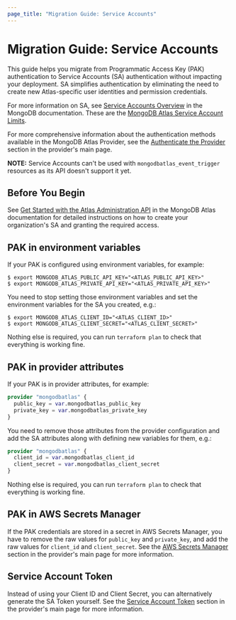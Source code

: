 ```yaml
---
page_title: "Migration Guide: Service Accounts"
---
```


# Migration Guide: Service Accounts

This guide helps you migrate from Programmatic Access Key (PAK) authentication to Service
Accounts (SA) authentication without impacting your deployment. SA simplifies authentication by eliminating the need to create new Atlas-specific user identities and permission credentials.

For more information on SA, see [Service Accounts Overview](https://www.mongodb.com/docs/atlas/api/service-accounts-overview/) in the MongoDB documentation.
These are the [MongoDB Atlas Service Account Limits](https://www.mongodb.com/docs/manual/reference/limits/#mongodb-atlas-service-account-limits).

For more comprehensive information about the authentication methods available in the MongoDB Atlas Provider, see the [Authenticate the Provider](../#authenticate-the-provider) section in the provider's main page.

**NOTE:** Service Accounts can't be used with `mongodbatlas_event_trigger` resources as its API doesn't support it yet.

## Before You Begin

See [Get Started with the Atlas Administration API](https://www.mongodb.com/docs/atlas/configure-api-access/#grant-programmatic-access-to-an-organization) in the MongoDB Atlas documentation for detailed instructions on how to create your organization's SA and granting the required access.

## PAK in environment variables

If your PAK is configured using environment variables, for example:
```shell
$ export MONGODB_ATLAS_PUBLIC_API_KEY="<ATLAS_PUBLIC_API_KEY>"
$ export MONGODB_ATLAS_PRIVATE_API_KEY="<ATLAS_PRIVATE_API_KEY>"
```

You need to stop setting those environment variables and set the environment variables for the SA you created, e.g.:
```shell
$ export MONGODB_ATLAS_CLIENT_ID="<ATLAS_CLIENT_ID>"
$ export MONGODB_ATLAS_CLIENT_SECRET="<ATLAS_CLIENT_SECRET>"
```

Nothing else is required, you can run `terraform plan` to check that everything is working fine.

## PAK in provider attributes

If your PAK is in provider attributes, for example:
```terraform
provider "mongodbatlas" {
  public_key = var.mongodbatlas_public_key
  private_key = var.mongodbatlas_private_key
}
```

You need to remove those attributes from the provider configuration and add the SA attributes along with defining new variables for them, e.g.:

```terraform
provider "mongodbatlas" {
  client_id = var.mongodbatlas_client_id
  client_secret = var.mongodbatlas_client_secret
}
```

Nothing else is required, you can run `terraform plan` to check that everything is working fine.

## PAK in AWS Secrets Manager

If the PAK credentials are stored in a secret in AWS Secrets Manager, you have to remove the raw values for `public_key` and `private_key`, and add the raw values for `client_id` and `client_secret`. See the [AWS Secrets Manager](docs/index/#aws-secrets-manager) section in the provider's main page for more information.

## Service Account Token

Instead of using your Client ID and Client Secret, you can alternatively generate the SA Token yourself. See the [Service Account Token](docs/index/#service-account-token) section in the provider's main page for more information.
